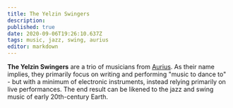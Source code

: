 ```yaml
---
title: The Yelzin Swingers
description: 
published: true
date: 2020-09-06T19:26:10.637Z
tags: music, jazz, swing, aurius
editor: markdown
---
```


**The Yelzin Swingers** are a trio of musicians from [Aurius](/countries/aurius "wikilink"). As their name implies, they primarily focus on writing and performing "music to dance to" - but with a minimum of electronic instruments, instead relying primarily on live performances. The end result can be likened to the jazz and swing music of early 20th-century Earth.
